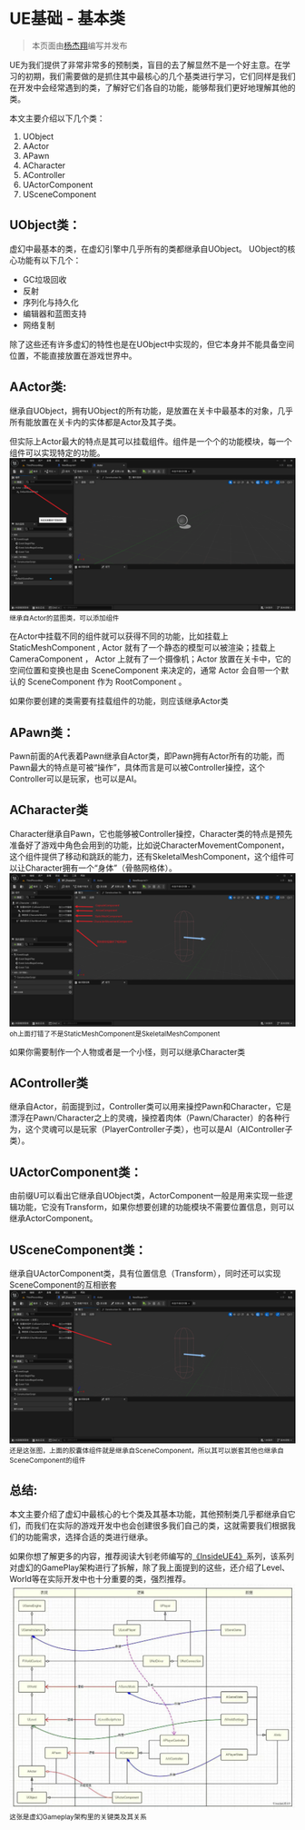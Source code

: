# UE基础 - 基本类
> 本页面由[杨杰翔](../../社团介绍/成员.md)编写并发布

UE为我们提供了非常非常多的预制类，盲目的去了解显然不是一个好主意。在学习的初期，我们需要做的是抓住其中最核心的几个基类进行学习，它们同样是我们在开发中会经常遇到的类，了解好它们各自的功能，能够帮我们更好地理解其他的类。

本文主要介绍以下几个类：
1. UObject
2. AActor
3. APawn
4. ACharacter
5. AController
6. UActorComponent
7. USceneComponent

## UObject类：
虚幻中最基本的类，在虚幻引擎中几乎所有的类都继承自UObject。
UObject的核心功能有以下几个：

- GC垃圾回收
- 反射
- 序列化与持久化
- 编辑器和蓝图支持
- 网络复制

除了这些还有许多虚幻的特性也是在UObject中实现的，但它本身并不能具备空间位置，不能直接放置在游戏世界中。

## AActor类:
继承自UObject，拥有UObject的所有功能，是放置在关卡中最基本的对象，几乎所有能放置在关卡内的实体都是Actor及其子类。

但实际上Actor最大的特点是其可以挂载组件。组件是一个个的功能模块，每一个组件可以实现特定的功能。
![Actor](../../assets/images/UE/Actor.png)
    <small>继承自Actor的蓝图类，可以添加组件</small>


在Actor中挂载不同的组件就可以获得不同的功能，比如挂载上 StaticMeshComponent , Actor 就有了一个静态的模型可以被渲染；挂载上 CameraComponent ， Actor 上就有了一个摄像机；Actor 放置在关卡中，它的空间位置和变换也是由 SceneComponent 来决定的，通常 Actor 会自带一个默认的  SceneComponent 作为 RootComponent 。

如果你要创建的类需要有挂载组件的功能，则应该继承Actor类

## APawn类：
Pawn前面的A代表着Pawn继承自Actor类，即Pawn拥有Actor所有的功能，而Pawn最大的特点是可被“操作”，具体而言是可以被Controller操控，这个Controller可以是玩家，也可以是AI。

## ACharacter类
Character继承自Pawn，它也能够被Controller操控，Character类的特点是预先准备好了游戏中角色会用到的功能，比如说CharacterMovementComponent，这个组件提供了移动和跳跃的能力，还有SkeletalMeshComponent，这个组件可以让Character拥有一个“身体”（骨骼网格体）。
![Character](../../assets/images/UE/Character.png)
    <small>oh上面打错了不是StaticMeshComponent是SkeletalMeshComponent</small>

如果你需要制作一个人物或者是一个小怪，则可以继承Character类

## AController类
继承自Actor，前面提到过，Controller类可以用来操控Pawn和Character，它是漂浮在Pawn/Character之上的灵魂，操控着肉体（Pawn/Character）的各种行为，这个灵魂可以是玩家（PlayerController子类），也可以是AI（AIController子类）。

## UActorComponent类：
由前缀U可以看出它继承自UObject类，ActorComponent一般是用来实现一些逻辑功能，它没有Transform，如果你想要创建的功能模块不需要位置信息，则可以继承ActorComponent。

## USceneComponent类：
继承自UActorComponent类，具有位置信息（Transform），同时还可以实现SceneComponent的互相嵌套
![Component](../../assets/images/UE/SceneComponent.png)
    <small>还是这张图，上面的胶囊体组件就是继承自SceneComponent，所以其可以嵌套其他也继承自SceneComponent的组件</small>

## 总结:
本文主要介绍了虚幻中最核心的七个类及其基本功能，其他预制类几乎都继承自它们，而我们在实际的游戏开发中也会创建很多我们自己的类，这就需要我们根据我们的功能需求，选择合适的类进行继承。

如果你想了解更多的内容，推荐阅读大钊老师编写的[《InsideUE4》](https://zhuanlan.zhihu.com/p/22813908)系列，该系列对虚幻的GamePlay架构进行了拆解，除了我上面提到的这些，还介绍了Level、World等在实际开发中也十分重要的类，强烈推荐。
![类图](../../assets/images/UE/classimage.jpg)
    <small>这张是虚幻Gameplay架构里的关键类及其关系</small>
